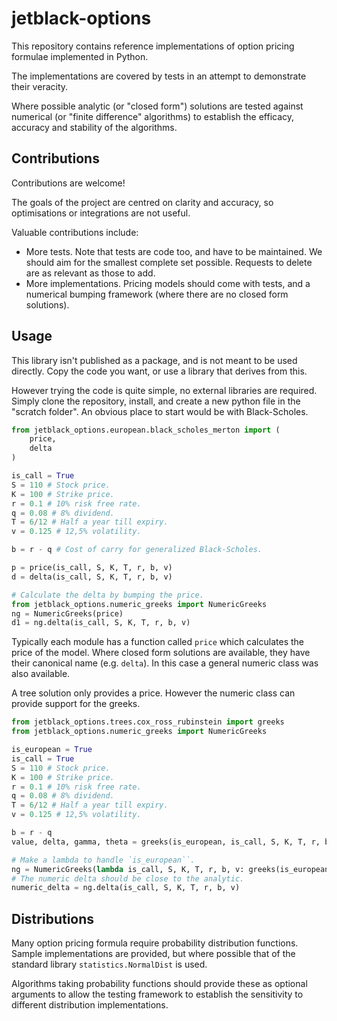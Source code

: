 # jetblack-options

This repository contains reference implementations of option pricing formulae implemented in Python.

The implementations are covered by tests in an attempt to demonstrate their veracity.

Where possible analytic (or "closed form") solutions are tested against numerical (or "finite difference" algorithms) to establish
the efficacy, accuracy and stability of the algorithms.

## Contributions

Contributions are welcome!

The goals of the project are centred on clarity and accuracy, so optimisations or integrations are not useful.

Valuable contributions include:

* More tests. Note that tests are code too, and have to be maintained. We should aim for the smallest complete set possible. Requests to delete are as relevant as those to add.
* More implementations. Pricing models should come with tests, and a numerical bumping framework (where there are no closed form solutions).

## Usage

This library isn't published as a package, and is not meant to be used directly. Copy the code you want, or use a library that derives from this.

However trying the code is quite simple, no external libraries are required. Simply clone the repository, install, and create a new python file in the "scratch folder". An obvious place to start would be with Black-Scholes.

```python
from jetblack_options.european.black_scholes_merton import (
    price,
    delta
)

is_call = True
S = 110 # Stock price.
K = 100 # Strike price.
r = 0.1 # 10% risk free rate.
q = 0.08 # 8% dividend.
T = 6/12 # Half a year till expiry.
v = 0.125 # 12,5% volatility.

b = r - q # Cost of carry for generalized Black-Scholes.

p = price(is_call, S, K, T, r, b, v)
d = delta(is_call, S, K, T, r, b, v)

# Calculate the delta by bumping the price.
from jetblack_options.numeric_greeks import NumericGreeks
ng = NumericGreeks(price)
d1 = ng.delta(is_call, S, K, T, r, b, v)
```

Typically each module has a function called `price` which calculates the price of the model. Where closed form
solutions are available, they have their canonical name (e.g. `delta`). In this case a general numeric
class was also available.

A tree solution only provides a price. However the numeric class can provide support for the greeks.

```python
from jetblack_options.trees.cox_ross_rubinstein import greeks
from jetblack_options.numeric_greeks import NumericGreeks

is_european = True
is_call = True
S = 110 # Stock price.
K = 100 # Strike price.
r = 0.1 # 10% risk free rate.
q = 0.08 # 8% dividend.
T = 6/12 # Half a year till expiry.
v = 0.125 # 12,5% volatility.

b = r - q
value, delta, gamma, theta = greeks(is_european, is_call, S, K, T, r, b, v, 200)

# Make a lambda to handle `is_european``.
ng = NumericGreeks(lambda is_call, S, K, T, r, b, v: greeks(is_european, is_call, S, K, T, r, b, v, 100)[0])
# The numeric delta should be close to the analytic.
numeric_delta = ng.delta(is_call, S, K, T, r, b, v)
```

## Distributions

Many option pricing formula require probability distribution functions. Sample  implementations are provided,
but where possible that of the standard library `statistics.NormalDist` is used.

Algorithms taking probability functions should provide these as optional arguments to allow the
testing framework to establish the sensitivity to different distribution implementations.
